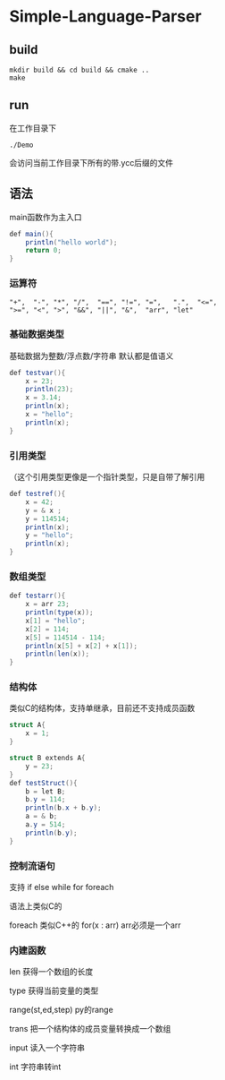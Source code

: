 # Simple-Language-Parser

## build

```
mkdir build && cd build && cmake ..
make
```



## run

在工作目录下
```
./Demo  
```

会访问当前工作目录下所有的带.ycc后缀的文件


## 语法

main函数作为主入口

```C#
def main(){
    println("hello world");
    return 0;
}
```

### 运算符

```
"+",  "-", "*", "/",  "==", "!=", "=",   ".",  "<=",
">=", "<", ">", "&&", "||", "&",  "arr", "let"
```

### 基础数据类型

基础数据为整数/浮点数/字符串 
默认都是值语义



```C#
def testvar(){
    x = 23;
    println(23);
    x = 3.14;
    println(x);
    x = "hello";
    println(x);
}
```

### 引用类型
（这个引用类型更像是一个指针类型，只是自带了解引用

```C#
def testref(){
    x = 42;
    y = & x ;
    y = 114514;
    println(x);
    y = "hello";
    println(x);
}
```

### 数组类型

```C#
def testarr(){
    x = arr 23;
    println(type(x));
    x[1] = "hello";
    x[2] = 114;
    x[5] = 114514 - 114;
    println(x[5] + x[2] + x[1]);
    println(len(x));
}
```


### 结构体

类似C的结构体，支持单继承，目前还不支持成员函数

```C#
struct A{
    x = 1;
}

struct B extends A{
    y = 23;
}
def testStruct(){
    b = let B;
    b.y = 114;
    println(b.x + b.y);
    a = & b;
    a.y = 514;
    println(b.y);
}
```




### 控制流语句

支持 if else while for foreach

语法上类似C的

foreach 类似C++的 for(x : arr) 
arr必须是一个arr

### 内建函数


len 
获得一个数组的长度

type
获得当前变量的类型

range(st,ed,step) 
py的range

trans
把一个结构体的成员变量转换成一个数组

input 
读入一个字符串

int
字符串转int


